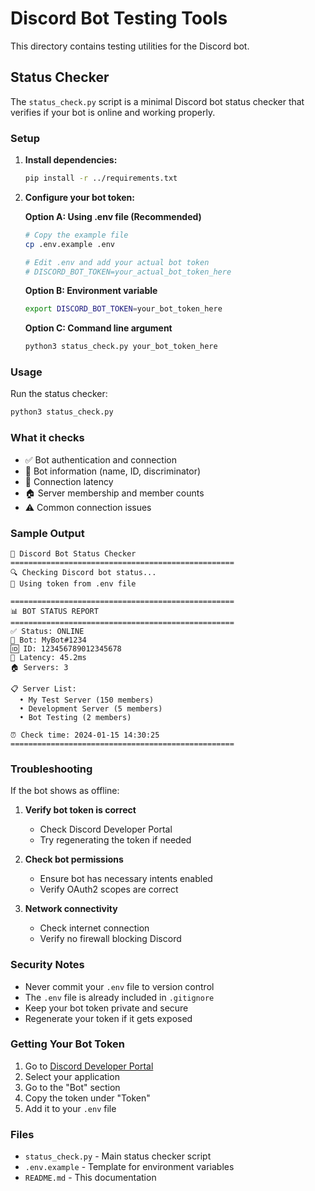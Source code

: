 # Discord Bot Testing Tools

This directory contains testing utilities for the Discord bot.

## Status Checker

The `status_check.py` script is a minimal Discord bot status checker that verifies if your bot is online and working properly.

### Setup

1. **Install dependencies:**
   ```bash
   pip install -r ../requirements.txt
   ```

2. **Configure your bot token:**
   
   **Option A: Using .env file (Recommended)**
   ```bash
   # Copy the example file
   cp .env.example .env
   
   # Edit .env and add your actual bot token
   # DISCORD_BOT_TOKEN=your_actual_bot_token_here
   ```

   **Option B: Environment variable**
   ```bash
   export DISCORD_BOT_TOKEN=your_bot_token_here
   ```

   **Option C: Command line argument**
   ```bash
   python3 status_check.py your_bot_token_here
   ```

### Usage

Run the status checker:

```bash
python3 status_check.py
```

### What it checks

- ✅ Bot authentication and connection
- 🤖 Bot information (name, ID, discriminator)
- 📡 Connection latency
- 🏠 Server membership and member counts
- ⚠️  Common connection issues

### Sample Output

```
🤖 Discord Bot Status Checker
==================================================
🔍 Checking Discord bot status...
🔑 Using token from .env file

==================================================
📊 BOT STATUS REPORT
==================================================
✅ Status: ONLINE
🤖 Bot: MyBot#1234
🆔 ID: 123456789012345678
📡 Latency: 45.2ms
🏠 Servers: 3

📋 Server List:
  • My Test Server (150 members)
  • Development Server (5 members)
  • Bot Testing (2 members)

⏰ Check time: 2024-01-15 14:30:25
==================================================
```

### Troubleshooting

If the bot shows as offline:

1. **Verify bot token is correct**
   - Check Discord Developer Portal
   - Try regenerating the token if needed

2. **Check bot permissions**
   - Ensure bot has necessary intents enabled
   - Verify OAuth2 scopes are correct

3. **Network connectivity**
   - Check internet connection
   - Verify no firewall blocking Discord

### Security Notes

- Never commit your `.env` file to version control
- The `.env` file is already included in `.gitignore`
- Keep your bot token private and secure
- Regenerate your token if it gets exposed

### Getting Your Bot Token

1. Go to [Discord Developer Portal](https://discord.com/developers/applications)
2. Select your application
3. Go to the "Bot" section
4. Copy the token under "Token"
5. Add it to your `.env` file

### Files

- `status_check.py` - Main status checker script
- `.env.example` - Template for environment variables
- `README.md` - This documentation